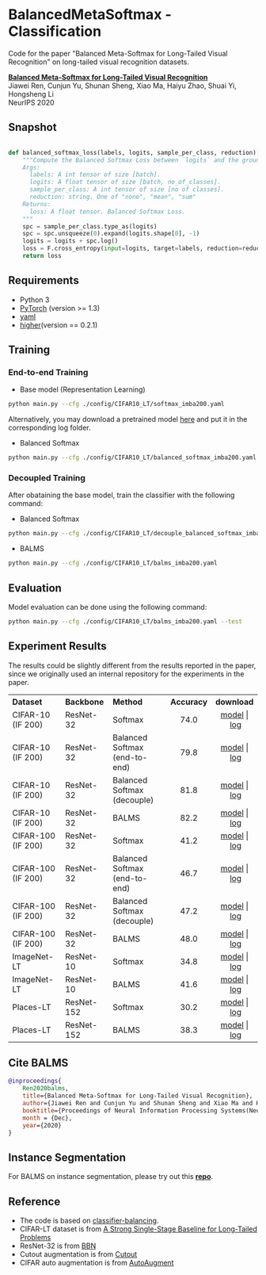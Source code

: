 # BalancedMetaSoftmax - Classification

Code for the paper "Balanced Meta-Softmax for Long-Tailed Visual Recognition" on long-tailed visual recognition datasets.

**[Balanced Meta-Softmax for Long-Tailed Visual Recognition](https://arxiv.org/abs/2007.10740)**  
Jiawei Ren, Cunjun Yu, Shunan Sheng, Xiao Ma, Haiyu Zhao, Shuai Yi, Hongsheng Li  
NeurIPS 2020

## Snapshot
```python

def balanced_softmax_loss(labels, logits, sample_per_class, reduction):
    """Compute the Balanced Softmax Loss between `logits` and the ground truth `labels`.
    Args:
      labels: A int tensor of size [batch].
      logits: A float tensor of size [batch, no_of_classes].
      sample_per_class: A int tensor of size [no of classes].
      reduction: string. One of "none", "mean", "sum"
    Returns:
      loss: A float tensor. Balanced Softmax Loss.
    """
    spc = sample_per_class.type_as(logits)
    spc = spc.unsqueeze(0).expand(logits.shape[0], -1)
    logits = logits + spc.log()
    loss = F.cross_entropy(input=logits, target=labels, reduction=reduction)
    return loss

```
## Requirements 
* Python 3
* [PyTorch](https://pytorch.org/) (version >= 1.3)
* [yaml](https://pyyaml.org/wiki/PyYAMLDocumentation)
* [higher](https://github.com/facebookresearch/higher)(version == 0.2.1)



## Training
### End-to-end Training
- Base model (Representation Learning)
```bash
python main.py --cfg ./config/CIFAR10_LT/softmax_imba200.yaml
```
Alternatively, you may download a pretrained model [here](https://drive.google.com/file/d/1laY5ce0-sw3HrHBQZ2Gseo9acbG2CavK/view?usp=sharing) and put it in the corresponding log folder. 
- Balanced Softmax
```bash
python main.py --cfg ./config/CIFAR10_LT/balanced_softmax_imba200.yaml
```
### Decoupled Training
After obataining the base model, train the classifier with the following command:
- Balanced Softmax
```bash
python main.py --cfg ./config/CIFAR10_LT/decouple_balanced_softmax_imba200.yaml
```
- BALMS
```bash
python main.py --cfg ./config/CIFAR10_LT/balms_imba200.yaml
```
## Evaluation

Model evaluation can be done using the following command:
```bash
python main.py --cfg ./config/CIFAR10_LT/balms_imba200.yaml --test
```

## Experiment Results
The results could be slightly different from the results reported in the paper, since we originally used an internal repository for the experiments in the paper.
<table><tbody>
<!-- START TABLE -->
<!-- TABLE HEADER -->
<th valign="bottom", align="left">Dataset</th>
<th valign="bottom", align="left">Backbone</th>
<th valign="bottom", align="left">Method</th>
<th valign="bottom">Accuracy</th>
<th valign="bottom">download</th>

<!-- TABLE BODY -->
<tr>
<td align="left">CIFAR-10 (IF 200)</td>
<td align="left">ResNet-32</td>
<td align="left">Softmax</td>
<td align="center">74.0</td>
<td align="center"><a href="https://drive.google.com/file/d/1laY5ce0-sw3HrHBQZ2Gseo9acbG2CavK/view?usp=sharing">model</a>&nbsp;|&nbsp;<a href="https://drive.google.com/file/d/1KEyA1kaMXXJxzKaZxQK_JyFz6smvP9ib/view?usp=sharing">log</a></td>
</tr>
<tr>
<td align="left">CIFAR-10 (IF 200)</td>
<td align="left">ResNet-32</td>
<td align="left">Balanced Softmax (end-to-end)</td>
<td align="center">79.8</td>
<td align="center"><a href="https://drive.google.com/file/d/17AsyPy5mXavxXJvLiGzWIjgIyoukFSRQ/view?usp=sharing">model</a>&nbsp;|&nbsp;<a href="https://drive.google.com/file/d/1QwJq9BpkSaCVRLJcthONM7oGOD7Hqu3m/view?usp=sharing">log</a></td>
</tr>
<tr>
<td align="left">CIFAR-10 (IF 200)</td>
<td align="left">ResNet-32</td>
<td align="left">Balanced Softmax (decouple)</td>
<td align="center">81.8</td>
<td align="center"><a href="https://drive.google.com/file/d/1VztEqUdA_RCzg0oXk3rebv5EPAF5B6es/view?usp=sharing">model</a>&nbsp;|&nbsp;<a href="https://drive.google.com/file/d/13q6vDu8zMSSX9NFUGqWZe_YxH-__GCTl/view?usp=sharing">log</a></td>
</tr>
<tr>
<td align="left">CIFAR-10 (IF 200)</td>
<td align="left">ResNet-32</td>
<td align="left">BALMS</td>
<td align="center">82.2</td>
<td align="center"><a href="https://drive.google.com/file/d/1CK0mDg8tpPAxnh5ZEx4-6eX3sEdQoXGi/view?usp=sharing">model</a>&nbsp;|&nbsp;<a href="https://drive.google.com/file/d/1WhQbiUvmjxJOIS4HiBUQm2y-N5u7xXCY/view?usp=sharing">log</a></td>
</tr>
<tr>
<td align="left">CIFAR-100 (IF 200)</td>
<td align="left">ResNet-32</td>
<td align="left">Softmax</td>
<td align="center">41.2</td>
<td align="center"><a href="https://www.dropbox.com/s/63q8cf7i62aveo6/model_final.pth?dl=0">model</a>&nbsp;|&nbsp;<a href="https://drive.google.com/file/d/1xsOPbCNZsHbRUkmobFaUCHBPulRRP8Rh/view?usp=sharing">log</a></td>
</tr>
<tr>
<td align="left">CIFAR-100 (IF 200)</td>
<td align="left">ResNet-32</td>
<td align="left">Balanced Softmax (end-to-end)</td>
<td align="center">46.7</td>
<td align="center"><a href="https://drive.google.com/file/d/1Dyutyp7InoaQdePJXZDSrvhSts7y2Z6-/view?usp=sharing">model</a>&nbsp;|&nbsp;<a href="https://drive.google.com/file/d/1tMa88v-ZWPuIMzF0N0XYg9r6xCrpEn0i/view?usp=sharing">log</a></td>
</tr>
<tr>
<td align="left">CIFAR-100 (IF 200)</td>
<td align="left">ResNet-32</td>
<td align="left">Balanced Softmax (decouple)</td>
<td align="center">47.2</td>
<td align="center"><a href="https://drive.google.com/file/d/144mXXEP58hWS1y9RlNo0ThbpdThxT191/view?usp=sharing">model</a>&nbsp;|&nbsp;<a href="https://drive.google.com/file/d/1slP1eln4qq-dG_piLZ8TlGqvR_Ms8a7G/view?usp=sharing">log</a></td>
</tr>
<tr>
<td align="left">CIFAR-100 (IF 200)</td>
<td align="left">ResNet-32</td>
<td align="left">BALMS</td>
<td align="center">48.0</td>
<td align="center"><a href="https://drive.google.com/file/d/1Qc4-F1qFu6ebVEeZSJMdnE_DnMh_siit/view?usp=sharing">model</a>&nbsp;|&nbsp;<a href="https://drive.google.com/file/d/1t4uA6jqMeoeoz_UhgTA_Iog3ZhchX6P7/view?usp=sharing">log</a></td>
</tr>
<tr>
<td align="left">ImageNet-LT</td>
<td align="left">ResNet-10</td>
<td align="left">Softmax</td>
<td align="center">34.8</td>
<td align="center"><a href="https://drive.google.com/file/d/1QWoj418KRhW5JhnTk-Mu_a5ram0V9X9V/view?usp=sharing">model</a>&nbsp;|&nbsp;<a href="https://drive.google.com/file/d/1llnGZWHv7Kt5c7VE1SQbywmC_qPnhI5d/view?usp=sharing">log</a></td>
</tr>
<tr>
<td align="left">ImageNet-LT</td>
<td align="left">ResNet-10</td>
<td align="left">BALMS</td>
<td align="center">41.6</td>
<td align="center"><a href="https://drive.google.com/file/d/1v6G1xGkku5px4tombqtR8xJI-Qj1F0dI/view?usp=sharing">model</a>&nbsp;|&nbsp;<a href="https://drive.google.com/file/d/1EUfTFVocx59CZigElUALgvR6OYoiuhtD/view?usp=sharing">log</a></td>
</tr>
<tr>
<td align="left">Places-LT</td>
<td align="left">ResNet-152</td>
<td align="left">Softmax</td>
<td align="center">30.2</td>
<td align="center"><a href="https://dl.fbaipublicfiles.com/classifier-balancing/Places_LT/models/resnet152_uniform.pth">model</a>&nbsp;|&nbsp;<a href="">log</a></td>
</tr>
<tr>
<td align="left">Places-LT</td>
<td align="left">ResNet-152</td>
<td align="left">BALMS</td>
<td align="center">38.3</td>
<td align="center"><a href="https://drive.google.com/file/d/1hPW6CrXmBpvinU1rhmp2TpnkUNl9NUf0/view?usp=sharing">model</a>&nbsp;|&nbsp;<a href="https://drive.google.com/file/d/1jpcM2Su3YVJke8o78gluUEPEvua0Z4kH/view?usp=sharing">log</a></td>
</tr>

</tbody></table>


## Cite BALMS
```bibtex
@inproceedings{
    Ren2020balms,
    title={Balanced Meta-Softmax for Long-Tailed Visual Recognition},
    author={Jiawei Ren and Cunjun Yu and Shunan Sheng and Xiao Ma and Haiyu Zhao and Shuai Yi and Hongsheng Li},
    booktitle={Proceedings of Neural Information Processing Systems(NeurIPS)},
    month = {Dec},
    year={2020}
}
```

## Instance Segmentation

For BALMS on instance segmentation, please try out this [**repo**](https://github.com/Majiker/BalancedMetaSoftmax-InstanceSeg).

## Reference 
- The code is based on [classifier-balancing](https://github.com/facebookresearch/classifier-balancing).
- CIFAR-LT dataset is from [A Strong Single-Stage Baseline for Long-Tailed Problems](https://github.com/KaihuaTang/Long-Tailed-Recognition.pytorch)
- ResNet-32 is from [BBN](https://github.com/Megvii-Nanjing/BBN)
- Cutout augmentation is from [Cutout](https://github.com/uoguelph-mlrg/Cutout)
- CIFAR auto augmentation is from [AutoAugment](https://github.com/DeepVoltaire/AutoAugment)

